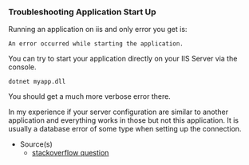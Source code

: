 ### Troubleshooting Application Start Up

Running an application on iis and only error you get is:

`An error occurred while starting the application.`

You can try to start your application directly on your IIS Server via the console.

```
dotnet myapp.dll
```
You should get a much more verbose error there.

In my experience if your server configuration are similar to another application and everything works in those but not this application.
It is usually a database error of some type when setting up the connection.

- Source(s)
  - [stackoverflow question](https://stackoverflow.com/questions/49667603/an-error-occurred-while-starting-the-application-after-publishing-dot-net-core-2)
